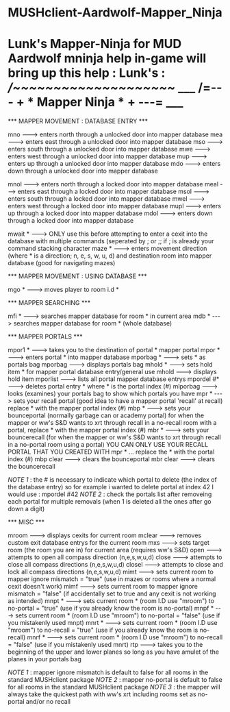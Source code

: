 # MUSHclient-Aardwolf-Mapper_Ninja
Lunk's Mapper-Ninja for MUD Aardwolf
mninja help in-game will bring up this help :
Lunk's : 
             _____/~~~~~~~~~~~~~~~~~~~~_____
        ___ /=--- + *  Mapper Ninja  * + ---= ___
==========================================================

*** MAPPER  MOVEMENT : DATABASE ENTRY ***

mno  --->  enters north through a unlocked door into mapper database
mea  --->  enters east through a unlocked door into mapper database
mso  --->  enters south through a unlocked door into mapper database
mwe  --->  enters west through a unlocked door into mapper database
mup  --->  enters up through a unlocked door into mapper database
mdo  --->  enters down through a unlocked door into mapper database

mnol  --->  enters north through a locked door into mapper database
meal  --->  enters east through a locked door into mapper database
msol  --->  enters south through a locked door into mapper database
mwel  --->  enters west through a locked door into mapper database
mupl  --->  enters up through a locked door into mapper database
mdol  --->  enters down through a locked door into mapper database

mwait * --->  ONLY use this before attempting to enter a cexit into the database with multiple commands (seperated by ; or ;; if ; is already your command stacking character 
maze *  --->  enters movement direction (where * is a direction; n, e, s, w, u, d) and destination room into mapper database (good for navigating mazes)

*** MAPPER MOVEMENT : USING DATABASE ***

mgo *  --->  moves player to room i.d *

*** MAPPER SEARCHING ***

mfi *  --->  searches mapper database for room * in current area
mdb *  --->  searches mapper database for room * (whole database)

*** MAPPER PORTALS ***

mpor1 *                 --->  takes you to the destination of portal *
mapper portal mpor *    --->  enters portal * into mapper database
mporbag *               --->  sets * as portals bag
mporbag                 --->  displays portals bag
mhold *                 --->  sets hold item * for mapper portal database entry/general use
mhold                   --->  displays hold item
mporlist                --->  lists all portal mapper database entrys
mpordel #*              --->  deletes portal entry * where * is the portal index (#)
mlporbag                --->  looks (examines) your portals bag to show which portals you have
mpr *                   --->  sets your recall portal (good idea to have a mapper portal 'recall' at recall) replace * with the mapper portal index (#)
mbp *                   --->  sets your bounceportal (normally garbage can or academy portal) for when the mapper or ww's S&D wants to xrt through recall in a no-recall room with a portal, replace * with the mapper portal index (#)
mbr *                   --->  sets your bouncerecall (for when the mapper or ww's S&D wants to xrt through recall in a no-portal room using a portal) YOU CAN ONLY USE YOUR RECALL PORTAL THAT YOU CREATED WITH mpr * ... replace the * with the portal index (#)
mbp clear               --->  clears the bounceportal
mbr clear               --->  clears the bouncerecall
  
*NOTE 1* : the # is necessary to indicate which portal to delete (the index of the database entry) so for example i wanted to delete portal at index 42 I would use : mpordel #42
*NOTE 2* : check the portals list after removeing each portal for multiple removals (when 1 is deleted all the ones after go down a digit) 

*** MISC ***

mroom   --->  displays cexits for current room
mclear  --->  removes custom exit database entrys for the current room
mxs     --->  sets target room (the room you are in) for current area (requires ww's S&D)
open    --->  attempts to open all compass direction (n,e,s,w,u,d)
close   --->  attempts to close all compass directions (n,e,s,w,u,d)
closel  --->  attempts to close and lock all compass directions (n,e,s,w,u,d)
mimt    --->  sets current room to mapper ignore mismatch = "true" (use in mazes or rooms where a normal cexit doesn't work)
mimf    --->  sets current room to mapper ignore mismatch = "false" (if accidentally set to true and any cexit is not working as intended)
mnpt *  --->  sets current room * (room I.D use "mroom") to no-portal = "true" (use if you already know the room is no-portal)
mnpf *  --->  sets current room * (room I.D use "mroom") to no-portal = "false" (use if you mistakenly used mnpt)
mnrt *  --->  sets current room * (room I.D use "mroom") to no-recall = "true" (use if you already know the room is no-recall)
mnrf *  --->  sets current room * (room I.D use "mroom") to no-recall = "false" (use if you mistakenly used mnrt)
rtp     --->  takes you to the beginning of the upper and lower planes so long as you have amulet of the planes in your portals bag

*NOTE 1* : mapper ignore mismatch is default to false for all rooms in the standard MUSHclient package
*NOTE 2* : mapper no-portal is default to false for all rooms in the standard MUSHclient package
*NOTE 3* : the mapper will always take the quickest path with ww's xrt including rooms set as no-portal and/or no recall
